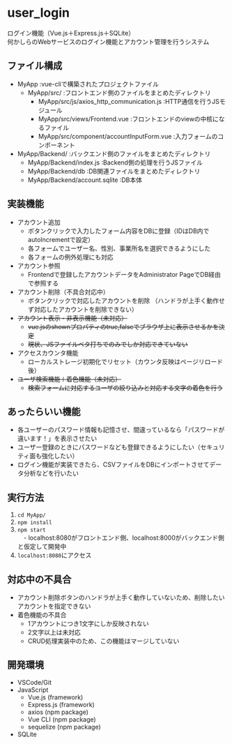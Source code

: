 # user_login
 
ログイン機能（Vue.js＋Express.js＋SQLite）<br>
何かしらのWebサービスのログイン機能とアカウント管理を行うシステム

## ファイル構成

- MyApp :vue-cliで構築されたプロジェクトファイル
    - MyApp/src/ :フロントエンド側のファイルをまとめたディレクトリ
        - MyApp/src/js/axios_http_communication.js :HTTP通信を行うJSモジュール
        - MyApp/src/views/Frontend.vue :フロントエンドのviewの中核になるファイル
        - MyApp/src/component/accountInputForm.vue :入力フォームのコンポーネント
- MyApp/Backend/ :バックエンド側のファイルをまとめたディレクトリ
    - MyApp/Backend/index.js :Backend側の処理を行うJSファイル
    - MyApp/Backend/db :DB関連ファイルをまとめたディレクトリ
    - MyApp/Backend/account.sqlite :DB本体

## 実装機能
 
- アカウント追加
    - ボタンクリックで入力したフォーム内容をDBに登録（IDはDB内でautoIncrementで設定）
    - 各フォームでユーザー名、性別、事業所名を選択できるようにした
    - 各フォームの例外処理にも対応
- アカウント参照
    - Frontendで登録したアカウントデータをAdministrator PageでDB経由で参照する
- アカウント削除（不具合対応中）
    - ボタンクリックで対応したアカウントを削除 （ハンドラが上手く動作せず対応したアカウントを削除できない）
- ~~アカウント表示・非表示機能（未対応）~~
    - ~~vue.jsのshownプロパティのtrue,falseでブラウザ上に表示させるかを決定~~
    - ~~現状、JSファイルベタ打ちでのみでしか対応できていない~~
- アクセスカウンタ機能
    - ローカルストレージ初期化でリセット（カウンタ反映はページリロード後）
- ~~ユーザ検索機能＋着色機能（未対応）~~
    - ~~検索フォームに対応するユーザの絞り込みと対応する文字の着色を行う~~
    
## あったらいい機能
- 各ユーザーのパスワード情報も記憶させ、間違っているなら「パスワードが違います！」を表示させたい
- ユーザー登録のときにパスワードなども登録できるようにしたい（セキュリティ面も強化したい）
- ログイン機能が実装できたら、CSVファイルをDBにインポートさせてデータ分析などを行いたい
 
## 実行方法
1. `cd MyApp/`
1. `npm install`
1. `npm start`<br>
　- localhost:8080がフロントエンド側、localhost:8000がバックエンド側と仮定して開発中
1. `localhost:8080`にアクセス

## 対応中の不具合
- アカウント削除ボタンのハンドラが上手く動作していないため、削除したいアカウントを指定できない
- 着色機能の不具合
    - 1アカウントにつき1文字にしか反映されない
    - 2文字以上は未対応
    - CRUD処理実装中のため、この機能はマージしていない

## 開発環境
 - VSCode/Git
 - JavaScript
    - Vue.js (framework)
    - Express.js (framework)
    - axios (npm package)
    - Vue CLI (npm package)
    - sequelize (npm package)
- SQLite